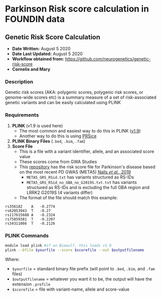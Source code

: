 # Parkinson Risk score calculation in FOUNDIN data

## Genetic Risk Score Calculation

- **Date Written:** August 5 2020
- **Date Last Updated:** August 5 2020
- **Workflow obtained from:** https://github.com/neurogenetics/genetic-risk-score
- **Cornelis and Mary** 

### Description
Genetic risk scores (AKA: polygenic scores, polygenic risk scores, or genome-wide scores etc) is a summary measure of a set of risk-associated genetic variants and can be easily calculated using PLINK

### Requirements 
1. **PLINK** (v1.9 is used here)
	 - The most common and easiest way to do this in PLINK ([v1.9](https://www.cog-genomics.org/plink/1.9/score))
	 - Another way to do this is using [PRSice](https://choishingwan.github.io/PRSice/)
2. **PLINK Binary Files** (`.bed`, `.bim`, `.fam`) 
3. **Score File** 
	- This is a file with a variant identifier, allele, and an associated score value
	- These scores come from GWA Studies 
	- This [repository](https://github.com/neurogenetics/genetic-risk-score) has the risk score file for Parkinson's disease based on the most recent PD GWAS (META5) [Nalls _et al._, 2019](https://pubmed.ncbi.nlm.nih.gov/31701892/)
		- `META5_GRS_RSid.txt` has variants structured as RS-IDs
		- `META5_GRS_RSid_no_GBA_no_G2019S.txt.txt` has variants structured as RS-IDs and is excluding the full GBA region and LRRK2 G2019S (4 variants differ)
	- The format of the file should match this example: 
```
rs356182	A	-0.2774
rs62053943	T	-0.27
rs117615688	A	-0.2324
rs75859381	T	-0.2207
rs34311866	T	-0.2126
```

### PLINK Commands

```bash 
module load plink #if on Biowulf, this loads v1.9
plink --bfile $yourfile --score $scorefile --out $outputfilename
```
Where: 
- `$yourfile` = standard binary file prefix (will point to `.bed`, `.bim`, and `.fam` files)
- `$outputfilename` = whatever you want it to be, the output will have the extension `.profile`
- `$scorefile` = file with variant-name, allele and score-value


